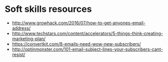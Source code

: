 # Soft skills resources

- http://www.growhack.com/2016/07/how-to-get-anyones-email-address/
- http://www.techstars.com/content/accelerators/5-things-think-creating-marketing-plan/
- https://convertkit.com/8-emails-need-wow-new-subscribers/
- http://optinmonster.com/101-email-subject-lines-your-subscribers-cant-resist/

